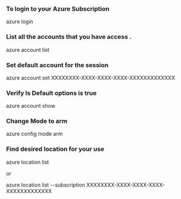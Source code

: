 
### To login to your Azure Subscription
azure login

### List all the accounts that you have access .
azure account list

###  Set default account for the session
azure account set XXXXXXXX-XXXX-XXXX-XXXX-XXXXXXXXXXXXX

###  Verify Is Default options is true
azure account show

###  Change Mode to arm
azure config mode arm

###  Find desired location for your use
azure location list

or

azure location list  --subscription XXXXXXXX-XXXX-XXXX-XXXX-XXXXXXXXXXXXX

